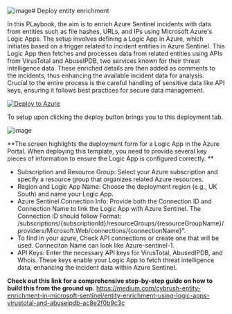![image](https://github.com/user-attachments/assets/63932eea-18d2-4277-8211-c6f39775d95c)# Deploy entity enrichment

In this PLaybook, the aim is to enrich Azure Sentinel incidents with data from entities such as file hashes, URLs, and IPs using Microsoft Azure's Logic Apps.
The setup involves defining a Logic App in Azure, which initiates based on a trigger related to incident entities in Azure Sentinel. This Logic App then fetches and processes data from related entities using APIs from VirusTotal and AbuseIPDB, two services known for their threat intelligence data.
These enriched details are then added as comments to the incidents, thus enhancing the available incident data for analysis. Crucial to the entire process is the careful handling of sensitive data like API keys, ensuring it follows best practices for secure data management.

[![Deploy to Azure](https://aka.ms/deploytoazurebutton)](https://portal.azure.com/#create/Microsoft.Template/uri/https%3A%2F%2Fraw.githubusercontent.com%2Fdoyinr6%2Fcybrush%2Fmain%2Fdeployentity.json)

To setup upon clicking the deploy button brings you to this deployment tab.

![image](https://github.com/user-attachments/assets/e11c4462-05fe-4df3-a0f5-0ab6475f1498)

**The screen highlights the deployment form for a Logic App in the Azure Portal. When deploying this template, you need to provide several key pieces of information to ensure the Logic App is configured correctly.
**
- Subscription and Resource Group: Select your Azure subscription and specify a resource group that organizes related Azure resources.
- Region and Logic App Name: Choose the deployment region (e.g., UK South) and name your Logic App.
- Azure Sentinel Connection Info: Provide both the Connection ID and Connection Name to link the Logic App with Azure Sentinel. The Connection ID should follow Format: /subscriptions/{subscriptionId}/resourceGroups/{resourceGroupName}/providers/Microsoft.Web/connections/{connectionName}".
- To find in your azure, Check API connections or create one that will be used.  Conneciton Name can look like Azure-sentinel-1.
- API Keys: Enter the necessary API keys for VirusTotal, AbusedIPDB, and Whois. These keys enable your Logic App to fetch threat intelligence data, enhancing the incident data within Azure Sentinel.

**Check out this link for a comprehensive step-by-step guide on how to build this from the ground up.**
https://medium.com/cybrush-entity-enrichment-in-microsoft-sentinel/entity-enrichment-using-logic-apps-virustotal-and-abuseipdb-ac8e2f0b9c3c
